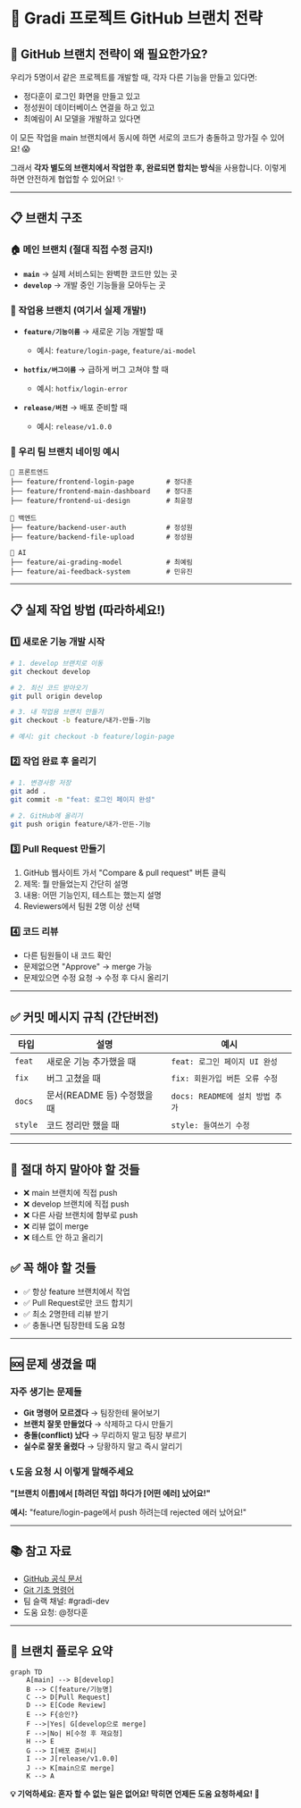 # 🌿 Gradi 프로젝트 GitHub 브랜치 전략

## 🎯 GitHub 브랜치 전략이 왜 필요한가요?

우리가 5명이서 같은 프로젝트를 개발할 때, 각자 다른 기능을 만들고 있다면:

- 정다훈이 로그인 화면을 만들고 있고
- 정성원이 데이터베이스 연결을 하고 있고
- 최예림이 AI 모델을 개발하고 있다면

이 모든 작업을 main 브랜치에서 동시에 하면 서로의 코드가 충돌하고 망가질 수 있어요! 😱

그래서 **각자 별도의 브랜치에서 작업한 후, 완료되면 합치는 방식**을 사용합니다.
이렇게 하면 안전하게 협업할 수 있어요! ✨

---

## 📋 브랜치 구조

### 🏠 메인 브랜치 (절대 직접 수정 금지!)

- **`main`** → 실제 서비스되는 완벽한 코드만 있는 곳
- **`develop`** → 개발 중인 기능들을 모아두는 곳

### 🔧 작업용 브랜치 (여기서 실제 개발!)

- **`feature/기능이름`** → 새로운 기능 개발할 때

  - 예시: `feature/login-page`, `feature/ai-model`

- **`hotfix/버그이름`** → 급하게 버그 고쳐야 할 때

  - 예시: `hotfix/login-error`

- **`release/버전`** → 배포 준비할 때
  - 예시: `release/v1.0.0`

### 👥 우리 팀 브랜치 네이밍 예시

```
🎨 프론트엔드
├── feature/frontend-login-page        # 정다훈
├── feature/frontend-main-dashboard    # 정다훈
├── feature/frontend-ui-design         # 최윤정

🔧 백엔드
├── feature/backend-user-auth          # 정성원
├── feature/backend-file-upload        # 정성원

🤖 AI
├── feature/ai-grading-model           # 최예림
├── feature/ai-feedback-system         # 민유진
```

---

## 📋 실제 작업 방법 (따라하세요!)

### 1️⃣ 새로운 기능 개발 시작

```bash
# 1. develop 브랜치로 이동
git checkout develop

# 2. 최신 코드 받아오기
git pull origin develop

# 3. 내 작업용 브랜치 만들기
git checkout -b feature/내가-만들-기능

# 예시: git checkout -b feature/login-page
```

### 2️⃣ 작업 완료 후 올리기

```bash
# 1. 변경사항 저장
git add .
git commit -m "feat: 로그인 페이지 완성"

# 2. GitHub에 올리기
git push origin feature/내가-만든-기능
```

### 3️⃣ Pull Request 만들기

1. GitHub 웹사이트 가서 "Compare & pull request" 버튼 클릭
2. 제목: 뭘 만들었는지 간단히 설명
3. 내용: 어떤 기능인지, 테스트는 했는지 설명
4. Reviewers에서 팀원 2명 이상 선택

### 4️⃣ 코드 리뷰

- 다른 팀원들이 내 코드 확인
- 문제없으면 "Approve" → merge 가능
- 문제있으면 수정 요청 → 수정 후 다시 올리기

---

## ✅ 커밋 메시지 규칙 (간단버전)

| 타입    | 설명                        | 예시                            |
| ------- | --------------------------- | ------------------------------- |
| `feat`  | 새로운 기능 추가했을 때     | `feat: 로그인 페이지 UI 완성`   |
| `fix`   | 버그 고쳤을 때              | `fix: 회원가입 버튼 오류 수정`  |
| `docs`  | 문서(README 등) 수정했을 때 | `docs: README에 설치 방법 추가` |
| `style` | 코드 정리만 했을 때         | `style: 들여쓰기 수정`          |

---

## 🚨 절대 하지 말아야 할 것들

- ❌ main 브랜치에 직접 push
- ❌ develop 브랜치에 직접 push
- ❌ 다른 사람 브랜치에 함부로 push
- ❌ 리뷰 없이 merge
- ❌ 테스트 안 하고 올리기

## ✅ 꼭 해야 할 것들

- ✅ 항상 feature 브랜치에서 작업
- ✅ Pull Request로만 코드 합치기
- ✅ 최소 2명한테 리뷰 받기
- ✅ 충돌나면 팀장한테 도움 요청

---

## 🆘 문제 생겼을 때

### 자주 생기는 문제들

- **Git 명령어 모르겠다** → 팀장한테 물어보기
- **브랜치 잘못 만들었다** → 삭제하고 다시 만들기
- **충돌(conflict) 났다** → 무리하지 말고 팀장 부르기
- **실수로 잘못 올렸다** → 당황하지 말고 즉시 알리기

### 📞 도움 요청 시 이렇게 말해주세요

**"[브랜치 이름]에서 [하려던 작업] 하다가 [어떤 에러] 났어요!"**

**예시:** "feature/login-page에서 push 하려는데 rejected 에러 났어요!"

---

## 📚 참고 자료

- [GitHub 공식 문서](https://docs.github.com/ko)
- [Git 기초 명령어](https://git-scm.com/docs)
- 팀 슬랙 채널: #gradi-dev
- 도움 요청: @정다훈

---

## 🔄 브랜치 플로우 요약

```mermaid
graph TD
    A[main] --> B[develop]
    B --> C[feature/기능명]
    C --> D[Pull Request]
    D --> E[Code Review]
    E --> F{승인?}
    F -->|Yes| G[develop으로 merge]
    F -->|No| H[수정 후 재요청]
    H --> E
    G --> I[배포 준비시]
    I --> J[release/v1.0.0]
    J --> K[main으로 merge]
    K --> A
```

**💡 기억하세요: 혼자 할 수 없는 일은 없어요! 막히면 언제든 도움 요청하세요! 🙌**
